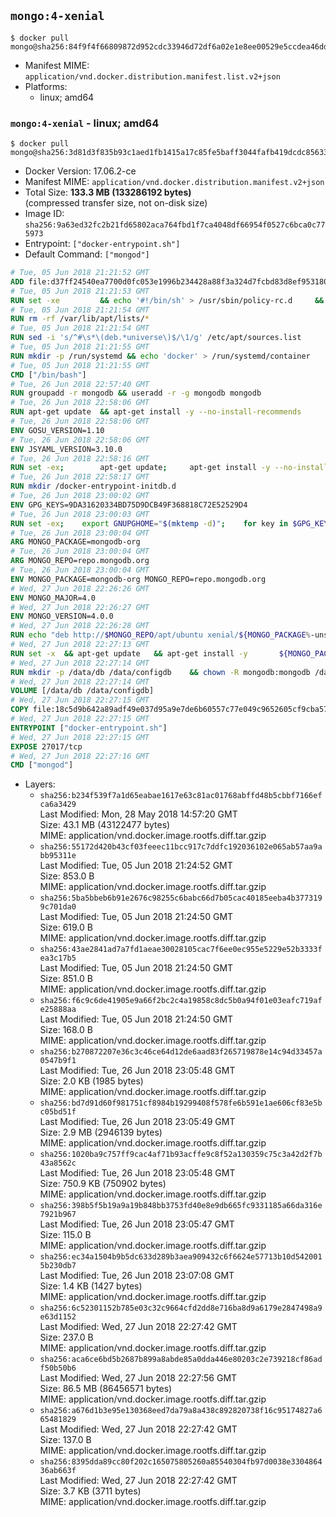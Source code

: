 ## `mongo:4-xenial`

```console
$ docker pull mongo@sha256:84f9f4f66809872d952cdc33946d72df6a02e1e8ee00529e5ccdea46dd08a84f
```

-	Manifest MIME: `application/vnd.docker.distribution.manifest.list.v2+json`
-	Platforms:
	-	linux; amd64

### `mongo:4-xenial` - linux; amd64

```console
$ docker pull mongo@sha256:3d81d3f835b93c1aed1fb1415a17c85fe5baff3044fafb419dcdc85633ab4fe4
```

-	Docker Version: 17.06.2-ce
-	Manifest MIME: `application/vnd.docker.distribution.manifest.v2+json`
-	Total Size: **133.3 MB (133286192 bytes)**  
	(compressed transfer size, not on-disk size)
-	Image ID: `sha256:9a63ed32fc2b21fd65802aca764fbd1f7ca4048df66954f0527c6bca0c775973`
-	Entrypoint: `["docker-entrypoint.sh"]`
-	Default Command: `["mongod"]`

```dockerfile
# Tue, 05 Jun 2018 21:21:52 GMT
ADD file:d37ff24540ea7700d0fc053e1996b234428a88f3a324d7fcbd83d8ef95318040 in / 
# Tue, 05 Jun 2018 21:21:53 GMT
RUN set -xe 		&& echo '#!/bin/sh' > /usr/sbin/policy-rc.d 	&& echo 'exit 101' >> /usr/sbin/policy-rc.d 	&& chmod +x /usr/sbin/policy-rc.d 		&& dpkg-divert --local --rename --add /sbin/initctl 	&& cp -a /usr/sbin/policy-rc.d /sbin/initctl 	&& sed -i 's/^exit.*/exit 0/' /sbin/initctl 		&& echo 'force-unsafe-io' > /etc/dpkg/dpkg.cfg.d/docker-apt-speedup 		&& echo 'DPkg::Post-Invoke { "rm -f /var/cache/apt/archives/*.deb /var/cache/apt/archives/partial/*.deb /var/cache/apt/*.bin || true"; };' > /etc/apt/apt.conf.d/docker-clean 	&& echo 'APT::Update::Post-Invoke { "rm -f /var/cache/apt/archives/*.deb /var/cache/apt/archives/partial/*.deb /var/cache/apt/*.bin || true"; };' >> /etc/apt/apt.conf.d/docker-clean 	&& echo 'Dir::Cache::pkgcache ""; Dir::Cache::srcpkgcache "";' >> /etc/apt/apt.conf.d/docker-clean 		&& echo 'Acquire::Languages "none";' > /etc/apt/apt.conf.d/docker-no-languages 		&& echo 'Acquire::GzipIndexes "true"; Acquire::CompressionTypes::Order:: "gz";' > /etc/apt/apt.conf.d/docker-gzip-indexes 		&& echo 'Apt::AutoRemove::SuggestsImportant "false";' > /etc/apt/apt.conf.d/docker-autoremove-suggests
# Tue, 05 Jun 2018 21:21:54 GMT
RUN rm -rf /var/lib/apt/lists/*
# Tue, 05 Jun 2018 21:21:54 GMT
RUN sed -i 's/^#\s*\(deb.*universe\)$/\1/g' /etc/apt/sources.list
# Tue, 05 Jun 2018 21:21:55 GMT
RUN mkdir -p /run/systemd && echo 'docker' > /run/systemd/container
# Tue, 05 Jun 2018 21:21:55 GMT
CMD ["/bin/bash"]
# Tue, 26 Jun 2018 22:57:40 GMT
RUN groupadd -r mongodb && useradd -r -g mongodb mongodb
# Tue, 26 Jun 2018 22:58:06 GMT
RUN apt-get update 	&& apt-get install -y --no-install-recommends 		ca-certificates 		jq 		numactl 	&& rm -rf /var/lib/apt/lists/*
# Tue, 26 Jun 2018 22:58:06 GMT
ENV GOSU_VERSION=1.10
# Tue, 26 Jun 2018 22:58:06 GMT
ENV JSYAML_VERSION=3.10.0
# Tue, 26 Jun 2018 22:58:16 GMT
RUN set -ex; 		apt-get update; 	apt-get install -y --no-install-recommends 		wget 	; 	rm -rf /var/lib/apt/lists/*; 		dpkgArch="$(dpkg --print-architecture | awk -F- '{ print $NF }')"; 	wget -O /usr/local/bin/gosu "https://github.com/tianon/gosu/releases/download/$GOSU_VERSION/gosu-$dpkgArch"; 	wget -O /usr/local/bin/gosu.asc "https://github.com/tianon/gosu/releases/download/$GOSU_VERSION/gosu-$dpkgArch.asc"; 	export GNUPGHOME="$(mktemp -d)"; 	gpg --keyserver ha.pool.sks-keyservers.net --recv-keys B42F6819007F00F88E364FD4036A9C25BF357DD4; 	gpg --batch --verify /usr/local/bin/gosu.asc /usr/local/bin/gosu; 	rm -r "$GNUPGHOME" /usr/local/bin/gosu.asc; 	chmod +x /usr/local/bin/gosu; 	gosu nobody true; 		wget -O /js-yaml.js "https://github.com/nodeca/js-yaml/raw/${JSYAML_VERSION}/dist/js-yaml.js"; 		apt-get purge -y --auto-remove wget
# Tue, 26 Jun 2018 22:58:17 GMT
RUN mkdir /docker-entrypoint-initdb.d
# Tue, 26 Jun 2018 23:00:02 GMT
ENV GPG_KEYS=9DA31620334BD75D9DCB49F368818C72E52529D4
# Tue, 26 Jun 2018 23:00:03 GMT
RUN set -ex; 	export GNUPGHOME="$(mktemp -d)"; 	for key in $GPG_KEYS; do 		gpg --keyserver ha.pool.sks-keyservers.net --recv-keys "$key"; 	done; 	gpg --export $GPG_KEYS > /etc/apt/trusted.gpg.d/mongodb.gpg; 	rm -r "$GNUPGHOME"; 	apt-key list
# Tue, 26 Jun 2018 23:00:04 GMT
ARG MONGO_PACKAGE=mongodb-org
# Tue, 26 Jun 2018 23:00:04 GMT
ARG MONGO_REPO=repo.mongodb.org
# Tue, 26 Jun 2018 23:00:04 GMT
ENV MONGO_PACKAGE=mongodb-org MONGO_REPO=repo.mongodb.org
# Wed, 27 Jun 2018 22:26:26 GMT
ENV MONGO_MAJOR=4.0
# Wed, 27 Jun 2018 22:26:27 GMT
ENV MONGO_VERSION=4.0.0
# Wed, 27 Jun 2018 22:26:28 GMT
RUN echo "deb http://$MONGO_REPO/apt/ubuntu xenial/${MONGO_PACKAGE%-unstable}/$MONGO_MAJOR multiverse" | tee "/etc/apt/sources.list.d/${MONGO_PACKAGE%-unstable}.list"
# Wed, 27 Jun 2018 22:27:13 GMT
RUN set -x 	&& apt-get update 	&& apt-get install -y 		${MONGO_PACKAGE}=$MONGO_VERSION 		${MONGO_PACKAGE}-server=$MONGO_VERSION 		${MONGO_PACKAGE}-shell=$MONGO_VERSION 		${MONGO_PACKAGE}-mongos=$MONGO_VERSION 		${MONGO_PACKAGE}-tools=$MONGO_VERSION 	&& rm -rf /var/lib/apt/lists/* 	&& rm -rf /var/lib/mongodb 	&& mv /etc/mongod.conf /etc/mongod.conf.orig
# Wed, 27 Jun 2018 22:27:14 GMT
RUN mkdir -p /data/db /data/configdb 	&& chown -R mongodb:mongodb /data/db /data/configdb
# Wed, 27 Jun 2018 22:27:14 GMT
VOLUME [/data/db /data/configdb]
# Wed, 27 Jun 2018 22:27:15 GMT
COPY file:18c5d9b642a89adf49e037d95a9e7de6b60557c77e049c9652605cf9cba57df9 in /usr/local/bin/ 
# Wed, 27 Jun 2018 22:27:15 GMT
ENTRYPOINT ["docker-entrypoint.sh"]
# Wed, 27 Jun 2018 22:27:15 GMT
EXPOSE 27017/tcp
# Wed, 27 Jun 2018 22:27:16 GMT
CMD ["mongod"]
```

-	Layers:
	-	`sha256:b234f539f7a1d65eabae1617e63c81ac01768abffd48b5cbbf7166efca6a3429`  
		Last Modified: Mon, 28 May 2018 14:57:20 GMT  
		Size: 43.1 MB (43122477 bytes)  
		MIME: application/vnd.docker.image.rootfs.diff.tar.gzip
	-	`sha256:55172d420b43cf03feeec11bcc917c7ddfc192036102e065ab57aa9abb95311e`  
		Last Modified: Tue, 05 Jun 2018 21:24:52 GMT  
		Size: 853.0 B  
		MIME: application/vnd.docker.image.rootfs.diff.tar.gzip
	-	`sha256:5ba5bbeb6b91e2676c98255c6babc66d7b05cac40185eeba4b3773199c701da0`  
		Last Modified: Tue, 05 Jun 2018 21:24:50 GMT  
		Size: 619.0 B  
		MIME: application/vnd.docker.image.rootfs.diff.tar.gzip
	-	`sha256:43ae2841ad7a7fd1aeae30028105cac7f6ee0ec955e5229e52b3333fea3c17b5`  
		Last Modified: Tue, 05 Jun 2018 21:24:50 GMT  
		Size: 851.0 B  
		MIME: application/vnd.docker.image.rootfs.diff.tar.gzip
	-	`sha256:f6c9c6de41905e9a66f2bc2c4a19858c8dc5b0a94f01e03eafc719afe25888aa`  
		Last Modified: Tue, 05 Jun 2018 21:24:50 GMT  
		Size: 168.0 B  
		MIME: application/vnd.docker.image.rootfs.diff.tar.gzip
	-	`sha256:b270872207e36c3c46ce64d12de6aad83f265719878e14c94d33457a0547b9f1`  
		Last Modified: Tue, 26 Jun 2018 23:05:48 GMT  
		Size: 2.0 KB (1985 bytes)  
		MIME: application/vnd.docker.image.rootfs.diff.tar.gzip
	-	`sha256:bd7d91d60f981751cf8984b19299408f578fe6b591e1ae606cf83e5bc05bd51f`  
		Last Modified: Tue, 26 Jun 2018 23:05:49 GMT  
		Size: 2.9 MB (2946139 bytes)  
		MIME: application/vnd.docker.image.rootfs.diff.tar.gzip
	-	`sha256:1020ba9c757ff9cac4af71b93acffe9c8f52a130359c75c3a42d2f7b43a8562c`  
		Last Modified: Tue, 26 Jun 2018 23:05:48 GMT  
		Size: 750.9 KB (750902 bytes)  
		MIME: application/vnd.docker.image.rootfs.diff.tar.gzip
	-	`sha256:398b5f5b19a9a19b848bb3753fd40e8e9db665fc9331185a66da316e7921b967`  
		Last Modified: Tue, 26 Jun 2018 23:05:47 GMT  
		Size: 115.0 B  
		MIME: application/vnd.docker.image.rootfs.diff.tar.gzip
	-	`sha256:ec34a1504b9b5dc633d289b3aea909432c6f6624e57713b10d5420015b230db7`  
		Last Modified: Tue, 26 Jun 2018 23:07:08 GMT  
		Size: 1.4 KB (1427 bytes)  
		MIME: application/vnd.docker.image.rootfs.diff.tar.gzip
	-	`sha256:6c52301152b785e03c32c9664cfd2dd8e716ba8d9a6179e2847498a9e63d1152`  
		Last Modified: Wed, 27 Jun 2018 22:27:42 GMT  
		Size: 237.0 B  
		MIME: application/vnd.docker.image.rootfs.diff.tar.gzip
	-	`sha256:aca6ce6bd5b2687b899a8abde85a0dda446e80203c2e739218cf86adf50b50b6`  
		Last Modified: Wed, 27 Jun 2018 22:27:56 GMT  
		Size: 86.5 MB (86456571 bytes)  
		MIME: application/vnd.docker.image.rootfs.diff.tar.gzip
	-	`sha256:a676d1b3e95e130368eed7da79a8a438c892820738f16c95174827a665481829`  
		Last Modified: Wed, 27 Jun 2018 22:27:42 GMT  
		Size: 137.0 B  
		MIME: application/vnd.docker.image.rootfs.diff.tar.gzip
	-	`sha256:8395dda89cc80f202c165075805260a85540304fb97d0038e330486436ab663f`  
		Last Modified: Wed, 27 Jun 2018 22:27:42 GMT  
		Size: 3.7 KB (3711 bytes)  
		MIME: application/vnd.docker.image.rootfs.diff.tar.gzip
